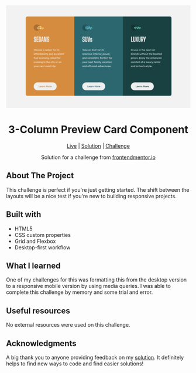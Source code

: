 ![3-Column Preview Card Component](https://github.com/NathanRayM/3-Column-Preview-Card-Component-FrontendMentor/blob/main/images/3column%20preview%20SS.png)

<h1 align="center">3-Column Preview Card Component</h1>

<div align="center">

[Live]( https://nathanraym.github.io/3-Column-Preview-Card-Component-FrontendMentor/)
| [Solution](https://github.com/NathanRayM/3-Column-Preview-Card-Component-FrontendMentor.git)
| [Challenge](https://www.frontendmentor.io/challenges/3column-preview-card-component-pH92eAR2-/hub)

Solution for a challenge from [frontendmentor.io](https://www.frontendmentor.io/)

</div>

## About The Project

This challenge is perfect if you're just getting started. The shift between the layouts will be a nice test if you're new to building responsive projects.

## Built with

- HTML5
- CSS custom properties
- Grid and Flexbox
- Desktop-first workflow

## What I learned

One of my challenges for this was formatting this from the desktop version to a responsive mobile version by using media queries. I was able to complete this challenge by memory and some trial and error.

## Useful resources

No external resources were used on this challenge.

## Acknowledgments

A big thank you to anyone providing feedback on my [solution](https://www.frontendmentor.io/solutions/my-solution-for-the-3columnpreviewcardcomponent-challenge-VAxiYpIPgw). It definitely helps to find new ways to code and find easier solutions!

